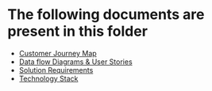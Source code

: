 # The following documents are present in this folder
- [Customer Journey Map](https://github.com/IBM-EPBL/IBM-Project-7793-1658899472/blob/main/Project%20Designing%20%26%20Planning/Project%20Design%20Phase%20II/Customer%20Journey%20Map.pdf)
- [Data flow Diagrams & User Stories](https://github.com/IBM-EPBL/IBM-Project-7793-1658899472/blob/main/Project%20Designing%20%26%20Planning/Project%20Design%20Phase%20II/Data%20Flow%20Diagrams%20%26%20User%20Stories.pdf)
- [Solution Requirements](https://github.com/IBM-EPBL/IBM-Project-7793-1658899472/blob/main/Project%20Designing%20%26%20Planning/Project%20Design%20Phase%20II/Solution%20Requirements.pdf)
- [Technology Stack](https://github.com/IBM-EPBL/IBM-Project-7793-1658899472/blob/main/Project%20Designing%20%26%20Planning/Project%20Design%20Phase%20II/Technology%20Stack.pdf)
